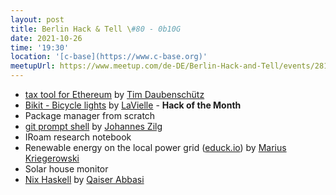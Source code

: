 ```yaml
---
layout: post
title: Berlin Hack & Tell \#80 - 0b10G
date: 2021-10-26
time: '19:30'
location: '[c-base](https://www.c-base.org)'
meetupUrl: https://www.meetup.com/de-DE/Berlin-Hack-and-Tell/events/281529520/
---
```


* [tax tool for Ethereum](https://github.com/TimDaub/taxtool) by [Tim Daubenschütz](https://github.com/TimDaub)
* [Bikit - Bicycle lights](https://github.com/lavielle/bikit) by [LaVielle](https://github.com/lavielle) - **Hack of the Month**
* Package manager from scratch
* [git prompt shell](https://github.com/jzilg/shellconfig) by [Johannes Zilg](https://github.com/jzilg/shellconfig)
* IRoam research notebook
* Renewable energy on the local power grid ([educk.io](https://educk.io)) by [Marius Kriegerowski](https://github.com/herrmuellerluedenscheid)
* Solar house monitor
* [Nix Haskell](https://github.com/qaismyname/nix-haskell) by [Qaiser Abbasi](https://github.com/qaismyname)
